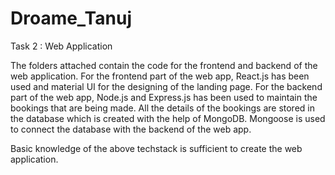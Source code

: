 # Droame_Tanuj

Task 2 : Web Application

The folders attached contain the code for the frontend and backend of the web application. 
For the frontend part of the web app, React.js has been used and material UI for the designing of the landing page. 
For the backend part of the web app, Node.js and Express.js has been used to maintain the bookings that are being made.
All the details of the bookings are stored in the database which is created with the help of MongoDB. Mongoose is used to connect the database with the backend of the web app.

Basic knowledge of the above techstack is sufficient to create the web application. 
